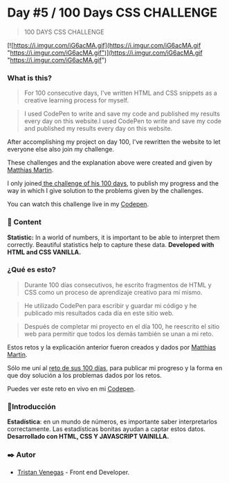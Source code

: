 # Day #5 / 100 Days CSS CHALLENGE
> 100 DAYS CSS CHALLENGE

[![https://i.imgur.com/iG6acMA.gif](https://i.imgur.com/iG6acMA.gif "https://i.imgur.com/iG6acMA.gif")](https://i.imgur.com/iG6acMA.gif "https://i.imgur.com/iG6acMA.gif")

### What is this?
> For 100 consecutive days, I've written HTML and CSS snippets as a creative learning process for myself.

> I used CodePen to write and save my code and published my results every day on this website.I used CodePen to write and save my code and published my results every day on this website.
> 
After accomplishing my project on day 100, I've rewritten the website to let everyone else also join my challenge.

These challenges and the explanation above were created and given by [Matthias Martin](https://www.stichwort-m.de/ "Matthias Martin").

I only joined[ the challenge of his 100 days](https://100dayscss.com/how-to/ " the challenge of his 100 days"), to publish my progress and the way in which I give solution to the problems given by the challenges.

You can watch this challenge live in my [Codepen](https://codepen.io/TristanVenegas/pen/dygOeOM "Codepen").

### 📄 Content
**Statistic:** In a world of numbers, it is important to be able to interpret them correctly. Beautiful statistics help to capture these data.
**Developed with HTML and CSS VANILLA.**

### ¿Qué es esto?

> Durante 100 días consecutivos, he escrito fragmentos de HTML y CSS como un proceso de aprendizaje creativo para mí mismo.

> He utilizado CodePen para escribir y guardar mi código y he publicado mis resultados cada día en este sitio web.

> Después de completar mi proyecto en el día 100, he reescrito el sitio web para permitir que todos los demás también se unan a mi reto.

Estos retos y la explicación anterior fueron creados y dados por [Matthias Martin](https://www.stichwort-m.de/ "Matthias Martin").

Sólo me uní al [reto de sus 100 días](https://100dayscss.com/how-to/ "reto de sus 100 días"), para publicar mi progreso y la forma en que doy solución a los problemas dados por los retos.

Puedes ver este reto en vivo en mi [Codepen](https://codepen.io/TristanVenegas/pen/dygOeOM "Codepen").

###  📄Introducción
**Estadística**: en un mundo de números, es importante saber interpretarlos correctamente. Las estadísticas bonitas ayudan a captar estos datos.
**Desarrollado con HTML, CSS Y JAVASCRIPT VAINILLA.**

### ✒️  Autor
- [Tristan Venegas](https://github.com/TristanVenegas "Tristan Venegas") - Front end Developer.